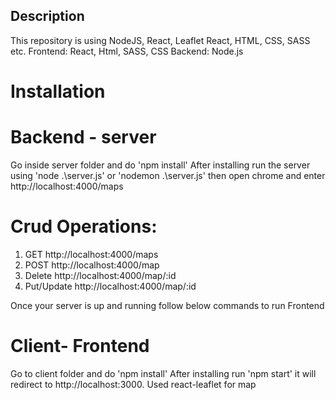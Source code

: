 ## Description

This repository is using NodeJS, React, Leaflet React, HTML, CSS, SASS etc.
Frontend: React, Html, SASS, CSS
Backend: Node.js

# Installation

# Backend - server
Go inside server folder and do 'npm install'
After installing  run the server using 'node .\server.js' or 'nodemon .\server.js' then open chrome and enter http://localhost:4000/maps

# Crud Operations:
1. GET http://localhost:4000/maps
2. POST http://localhost:4000/map
3. Delete http://localhost:4000/map/:id 
4. Put/Update http://localhost:4000/map/:id 

Once your server is up and running follow below commands to run Frontend

# Client- Frontend 
Go to client folder and do 'npm install'
After installing  run 'npm start' it will redirect to http://localhost:3000. 
Used react-leaflet for map
